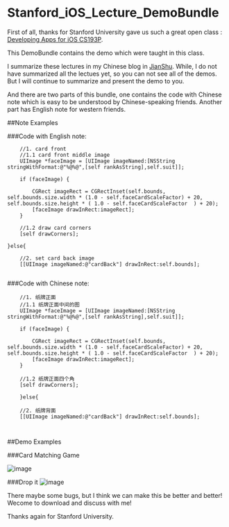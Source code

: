 # Stanford_iOS_Lecture_DemoBundle

First of all, thanks for Stanford University gave us such a great open class : [Developing Apps for iOS CS193P](https://itunes.apple.com/WebObjects/MZStore.woa/wa/viewPodcast?id=480479762).

This DemoBundle contains the demo which were taught in this class.

I summarize these lectures in my Chinese blog in [JianShu](http://www.jianshu.com/users/3dd433cb3ea1/latest_articles). While, I do not have summarized all the lectues yet, so you can not see all of the demos. But I will continue to summarize and present the demo to you.

And there are two parts of this bundle, one contains the code with Chinese note which is easy to be understood by Chinese-speaking friends. Another part has English note for western friends.

##Note Examples


###Code with English note:

```       
    //1. card front
    //1.1 card front middle image
    UIImage *faceImage = [UIImage imageNamed:[NSString stringWithFormat:@"%@%@",[self rankAsString],self.suit]];
    
    if (faceImage) {
        
        CGRect imageRect = CGRectInset(self.bounds, self.bounds.size.width * (1.0 - self.faceCardScaleFactor) + 20, self.bounds.size.height * ( 1.0 - self.faceCardScaleFactor  ) + 20);
        [faceImage drawInRect:imageRect];
    }
    
    //1.2 draw card corners
    [self drawCorners];
    
}else{
    
    //2. set card back image
    [[UIImage imageNamed:@"cardBack"] drawInRect:self.bounds];


```

###Code with Chinese note:

```
    //1. 纸牌正面
    //1.1 纸牌正面中间的图
    UIImage *faceImage = [UIImage imageNamed:[NSString stringWithFormat:@"%@%@",[self rankAsString],self.suit]];
    
    if (faceImage) {
        
        CGRect imageRect = CGRectInset(self.bounds, self.bounds.size.width * (1.0 - self.faceCardScaleFactor) + 20, self.bounds.size.height * ( 1.0 - self.faceCardScaleFactor  ) + 20);
        [faceImage drawInRect:imageRect];
    }
    
    //1.2 纸牌正面四个角
    [self drawCorners];
    
    }else{
    
    //2. 纸牌背面
    [[UIImage imageNamed:@"cardBack"] drawInRect:self.bounds];

    
```


##Demo Examples

###Card Matching Game

![image](https://github.com/Shijie0111/Stanford_iOS_Lecture_DemoBundle/blob/master/Resources/card.gif)


###Drop it
![image](https://github.com/Shijie0111/Stanford_iOS_Lecture_DemoBundle/blob/master/Resources/drop.gif)

There maybe some bugs, but I think we can make this be better and better!
Wecome to download and discuss with me!

Thanks again for Stanford University.